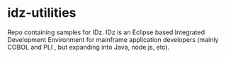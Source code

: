 # idz-utilities
Repo containing samples for IDz. IDz is an Eclipse based Integrated Development Environment for mainframe application developers (mainly COBOL and PLI , but expanding into Java, node.js, etc). 

